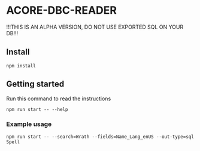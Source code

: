 # ACORE-DBC-READER

!!!THIS IS AN ALPHA VERSION, DO NOT USE EXPORTED SQL ON YOUR DB!!!

## Install

`npm install`

## Getting started

Run this command to read the instructions

`npm run start -- --help`

### Example usage

`npm run start -- --search=Wrath --fields=Name_Lang_enUS --out-type=sql Spell`
